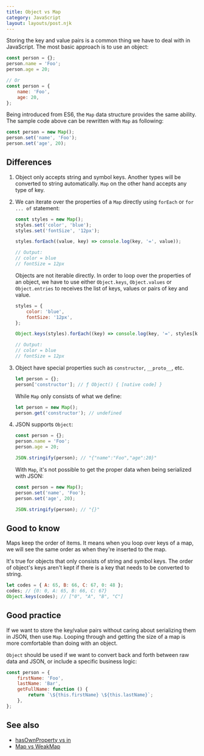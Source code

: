 ```yaml
---
title: Object vs Map
category: JavaScript
layout: layouts/post.njk
---
```


Storing the key and value pairs is a common thing we have to deal with in JavaScript. The most basic approach is to use an object:

```js
const person = {};
person.name = 'Foo';
person.age = 20;

// Or
const person = {
    name: 'Foo',
    age: 20,
};
```

Being introduced from ES6, the `Map` data structure provides the same ability. The sample code above can be rewritten with `Map` as following:

```js
const person = new Map();
person.set('name', 'Foo');
person.set('age', 20);
```

## Differences

1. Object only accepts string and symbol keys. Another types will be converted to string automatically.
   `Map` on the other hand accepts any type of key.

2. We can iterate over the properties of a `Map` directly using `forEach` or `for ... of` statement:

    ```js
    const styles = new Map();
    styles.set('color', 'blue');
    styles.set('fontSize', '12px');

    styles.forEach((value, key) => console.log(key, '=', value));

    // Output:
    // color = blue
    // fontSize = 12px
    ```

    Objects are not iterable directly. In order to loop over the properties of an object, we have to use either `Object.keys`, `Object.values` or `Object.entries` to receives the list of keys, values or pairs of key and value.

    ```js
    styles = {
        color: 'blue',
        fontSize: '12px',
    };

    Object.keys(styles).forEach((key) => console.log(key, '=', styles[key]));

    // Output:
    // color = blue
    // fontSize = 12px
    ```

3. Object have special properties such as `constructor`, `__proto__`, etc.

    ```js
    let person = {};
    person['constructor']; // ƒ Object() { [native code] }
    ```

    While `Map` only consists of what we define:

    ```js
    let person = new Map();
    person.get('constructor'); // undefined
    ```

4. JSON supports `Object`:

    ```js
    const person = {};
    person.name = 'Foo';
    person.age = 20;

    JSON.stringify(person); // "{"name":"Foo","age":20}"
    ```

    With `Map`, it's not possible to get the proper data when being serialized with JSON:

    ```js
    const person = new Map();
    person.set('name', 'Foo');
    person.set('age', 20);

    JSON.stringify(person); // "{}"
    ```

## Good to know

Maps keep the order of items. It means when you loop over keys of a map, we will see the same order as when they're inserted to the map.

It's true for objects that only consists of string and symbol keys. The order of object's keys aren't kept if there is a key that needs to be converted to string.

```js
let codes = { A: 65, B: 66, C: 67, 0: 48 };
codes; // {0: 0, A: 65, B: 66, C: 67}
Object.keys(codes); // ["0", "A", "B", "C"]
```

## Good practice

If we want to store the key/value pairs without caring about serializing them in JSON, then use `Map`.
Looping through and getting the size of a map is more comfortable than doing with an object.

`Object` should be used if we want to convert back and forth between raw data and JSON, or include a specific business logic:

```js
const person = {
    firstName: 'Foo',
    lastName: 'Bar',
    getFullName: function () {
        return `\${this.firstName} \${this.lastName}`;
    },
};
```

## See also

-   [hasOwnProperty vs in](/has-own-property-vs-in)
-   [Map vs WeakMap](/map-vs-weak-map)
